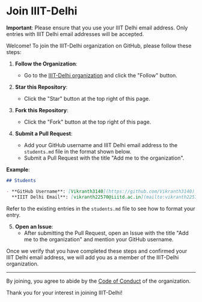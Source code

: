 # Join IIIT-Delhi

**Important**: Please ensure that you use your IIIT Delhi email address. Only entries with IIIT Delhi email addresses will be accepted.

Welcome! To join the IIIT-Delhi organization on GitHub, please follow these steps:

1. **Follow the Organization**: 
   - Go to the [IIIT-Delhi organization](https://github.com/IIIT-Delhi) and click the "Follow" button.

2. **Star this Repository**: 
   - Click the "Star" button at the top right of this page.

3. **Fork this Repository**: 
   - Click the "Fork" button at the top right of this page.

4. **Submit a Pull Request**: 
   - Add your GitHub username and IIIT Delhi email address to the `students.md` file in the format shown below.
   - Submit a Pull Request with the title "Add me to the organization".

**Example**:
```markdown
## Students

- **GitHub Username**: [Vikranth3140](https://github.com/Vikranth3140)
  **IIIT Delhi Email**: [vikranth22570@iiitd.ac.in](mailto:vikranth22570@iiitd.ac.in)
```

Refer to the existing entries in the `students.md` file to see how to format your entry.

5. **Open an Issue**: 
   - After submitting the Pull Request, open an Issue with the title "Add me to the organization" and mention your GitHub username.

Once we verify that you have completed these steps and confirmed your IIIT Delhi email address, we will add you as a member of the IIIT-Delhi organization.

---

By joining, you agree to abide by the [Code of Conduct](CODE_OF_CONDUCT.md) of the organization.

Thank you for your interest in joining IIIT-Delhi!